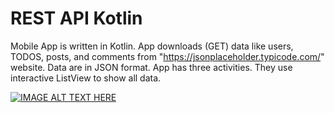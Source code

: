 # REST API Kotlin

Mobile App is written in Kotlin. App downloads (GET) data like users, TODOS, posts, and comments from "https://jsonplaceholder.typicode.com/" website. Data are in JSON format. App has three activities. They use interactive ListView to show all data.  

[![IMAGE ALT TEXT HERE](https://img.youtube.com/vi/7XBgKxoBhqo/0.jpg)](https://www.youtube.com/watch?v=7XBgKxoBhqo "REST API Kotlin")

